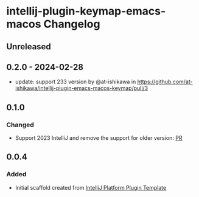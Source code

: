 <!-- Keep a Changelog guide -> https://keepachangelog.com -->

# intellij-plugin-keymap-emacs-macos Changelog

## Unreleased

## 0.2.0 - 2024-02-28
- update: support 233 version by @at-ishikawa in https://github.com/at-ishikawa/intellij-plugin-emacs-macos-keymap/pull/3

## 0.1.0

### Changed
- Support 2023 IntelliJ and remove the support for older version: [PR](https://github.com/at-ishikawa/intellij-plugin-emacs-macos-keymap/pull/1)

## 0.0.4

### Added
- Initial scaffold created from [IntelliJ Platform Plugin Template](https://github.com/JetBrains/intellij-platform-plugin-template)
